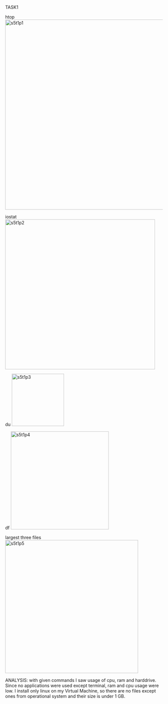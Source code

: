 TASK1

htop
<img width="607" alt="s5t1p1" src="https://github.com/user-attachments/assets/419def8e-b325-4d6e-a374-b2eb131472c8">

iostat
<img width="479" alt="s5t1p2" src="https://github.com/user-attachments/assets/e73aa748-7e2c-4f35-a17e-e62b2a11637c">

du
<img width="167" alt="s5t1p3" src="https://github.com/user-attachments/assets/5dead1db-f9af-4eed-8a6d-113a36b9fd6b">

df
<img width="313" alt="s5t1p4" src="https://github.com/user-attachments/assets/d2a8328b-ba66-4a0d-94e3-058bcac59b56">

largest three files
<img width="425" alt="s5t1p5" src="https://github.com/user-attachments/assets/623e485c-f062-4bfe-9394-24fdf6b772e2">

ANALYSIS: with given commands I saw usage of cpu, ram and harddrive. Since no applications were used except terminal, ram and cpu usage were low. I install only linux on my Virtual Machine, so there are no files except ones from operational system and their size is under 1 GB.
